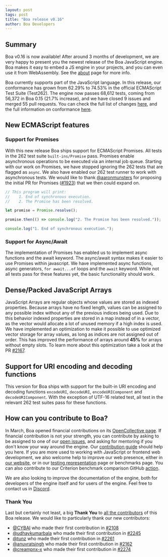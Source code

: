 ```yaml
---
layout: post
tags: post
title: "Boa release v0.16"
author: Boa Developers
---
```


## Summary

Boa v0.16 is now available! After around 3 months of development, we are very happy to present you the newest release of
the Boa JavaScript engine. Boa makes it easy to embed a JS engine in your projects, and you can even use it from
WebAssembly. See the [about](/about) page for more info.

Boa currently supports part of the JavaScript language. In this release, our conformance has grown from 62.29% to 74.53%
in the official ECMAScript Test Suite (Test262). The engine now passes 68,612 tests, coming from 56,372 in Boa 0.15
(21.7% increase), and we have closed 9 issues and merged 55 pull requests. You can check the full list of changes
[here](https://github.com/boa-dev/boa/blob/v0.16/CHANGELOG.md), and the full information on conformance
[here](https://boa-dev.github.io/boa/test262/).

## New ECMAScript features

### Support for Promises

With this new release Boa ships support for ECMAScript Promises. All tests in the 262 test suite `built-ins/Promise` pass.
Promises enable asynchronous operations to be executed via an internal job queue. Starting with our work on Promises,
we have stopped ignoring the 262 tests that are flagged as `async`. We also have enabled our 262 test runner to work
with asynchronous tests. We would like to thank [@aaronmunsters](https://github.com/aaronmunsters) for proposing
the initial PR for Promises ([#1923](https://github.com/boa-dev/boa/pull/1923)) that we then could expand on.

```javascript
// This program will print:
//    1. End of synchronous execution.
//    2. The Promise has been resolved.

let promise = Promise.resolve();

promise.then(() => console.log("2. The Promise has been resolved."));

console.log("1. End of synchronous execution.");
```

### Support for Async/Await

The implementation of Promises has enabled us to implement async functions and the await keyword. The async/await syntax
makes it easier to use Promises within javascript. We have implemented async functions, async generators,
`for await...of` loops and the `await` keyword. While not all tests pass for these features yet, the basic functionality
should work.

## Dense/Packed JavaScript Arrays

JavaScript Arrays are regular objects whose values are stored as indexed properties. Because arrays have no fixed
length, values can be assigned to any possible index without any of the previous indices being used. Due to this
behavior indexed properties are stored in a map instead of in a vector, as the vector would allocate a lot of unused
memory if a high index is used. We have implemented an optimization to make it possible to use optimized vector storage
for array values, as long as indices are not assigned out of order. This has improved the performance of arrays around
**45%** for arrays without empty slots. To learn more about this optimization take a look at the PR
[#2167](https://github.com/boa-dev/boa/pull/2167).

## Support for URI encoding and decoding functions

This version for Boa ships with support for the built-in URI encoding and decoding functions `encodeURI`, `decodeURI`,
`encodeURIComponent` and `decodeURIComponent`. With the exception of UTF-16 related test, all test in the relevant 262
test suites pass for these functions.

## How can you contribute to Boa?

In March, Boa opened financial contributions on its [OpenCollective page](https://opencollective.com/boa).
If financial contribution is not your strength, you can contribute by asking to be assigned to one of our
[open issues](https://github.com/boa-dev/boa/issues?q=is%3Aopen+is%3Aissue+no%3Aassignee), and asking for mentoring if you
don't know your way around the engine. Our [contribution guide](https://github.com/boa-dev/boa/blob/main/CONTRIBUTING.md)
should help you here. If you are more used to working with JavaScript or frontend web development, we also
welcome help to improve our web presence, either in [our website](https://github.com/boa-dev/boa-dev.github.io), or in
our [testing representation](https://github.com/boa-dev/boa/issues/820) page or benchmarks page. You can also contribute to
our Criterion benchmark comparison GitHub [action](https://github.com/boa-dev/criterion-compare-action).

We are also looking to improve the documentation of the engine, both for developers of the engine itself and for users of the
engine. Feel free to contact us in [Discord](https://discord.gg/tUFFk9Y).

### Thank You

Last but certainly not least, a big **Thank You** to
[all the contributors](https://github.com/boa-dev/boa/graphs/contributors?from=2022-06-11&to=2022-09-21&type=c)
of this Boa release. We would like to particularly thank our new contributors:

- [@CYBAI](https://github.com/CYBAI) who made their first contribution in [#2108](https://github.com/boa-dev/boa/pull/2108)
- [@udhaykumarbala](https://github.com/udhaykumarbala) who made their first contribution in [#2245](https://github.com/boa-dev/boa/pull/2245)
- [@tunz](https://github.com/tunz) who made their first contribution in [#2261](https://github.com/boa-dev/boa/pull/2261)
- [@anuvratsingh](https://github.com/anuvratsingh) who made their first contribution in [#2162](https://github.com/boa-dev/boa/pull/2162)
- [@creampnx-x](https://github.com/creampnx-x) who made their first contribution in [#2274](https://github.com/boa-dev/boa/pull/2274)
